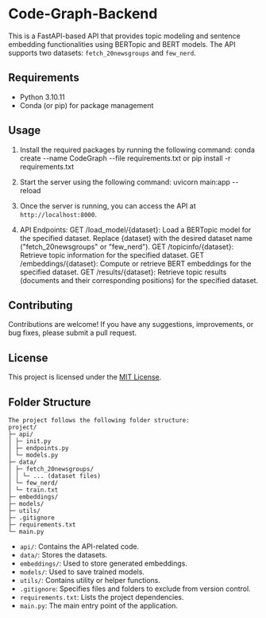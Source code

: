 # Code-Graph-Backend

This is a FastAPI-based API that provides topic modeling and sentence embedding functionalities using BERTopic and BERT models. The API supports two datasets: `fetch_20newsgroups` and `few_nerd`.

## Requirements

- Python 3.10.11
- Conda (or pip) for package management

## Usage

1. Install the required packages by running the following command:
conda create --name CodeGraph --file requirements.txt
or
pip install -r requirements.txt

2. Start the server using the following command:
uvicorn main:app --reload

3. Once the server is running, you can access the API at `http://localhost:8000`.

4. API Endpoints:
GET /load_model/{dataset}: Load a BERTopic model for the specified dataset. Replace {dataset} with the desired dataset name ("fetch_20newsgroups" or "few_nerd").
GET /topicinfo/{dataset}: Retrieve topic information for the specified dataset. 
GET /embeddings/{dataset}: Compute or retrieve BERT embeddings for the specified dataset. 
GET /results/{dataset}: Retrieve topic results (documents and their corresponding positions) for the specified dataset. 

## Contributing

Contributions are welcome! If you have any suggestions, improvements, or bug fixes, please submit a pull request.

## License

This project is licensed under the [MIT License](LICENSE).


## Folder Structure
```
The project follows the following folder structure:
project/
├─ api/
│ ├─ init.py
│ ├─ endpoints.py
│ └─ models.py
├─ data/
│ ├─ fetch_20newsgroups/
│ │ └─ ... (dataset files)
│ └─ few_nerd/
│ └─ train.txt
├─ embeddings/
├─ models/
├─ utils/
├─ .gitignore
├─ requirements.txt
└─ main.py
```
- `api/`: Contains the API-related code.
- `data/`: Stores the datasets.
- `embeddings/`: Used to store generated embeddings.
- `models/`: Used to save trained models.
- `utils/`: Contains utility or helper functions.
- `.gitignore`: Specifies files and folders to exclude from version control.
- `requirements.txt`: Lists the project dependencies.
- `main.py`: The main entry point of the application.

